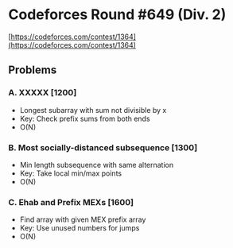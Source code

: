 # Codeforces Round #649 (Div. 2)
[https://codeforces.com/contest/1364](https://codeforces.com/contest/1364)

## Problems

### A. XXXXX [1200]
- Longest subarray with sum not divisible by x
- Key: Check prefix sums from both ends
- O(N)

### B. Most socially-distanced subsequence [1300]
- Min length subsequence with same alternation
- Key: Take local min/max points
- O(N)

### C. Ehab and Prefix MEXs [1600]
- Find array with given MEX prefix array
- Key: Use unused numbers for jumps
- O(N)
